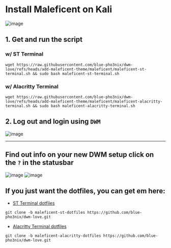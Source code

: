 
# Install Maleficent on Kali

![image](https://github.com/user-attachments/assets/828ef276-8896-469c-94f4-378538d5d8e7)

## 1. Get and run the script

### w/ ST Terminal

```
wget https://raw.githubusercontent.com/blue-pho3nix/dwm-love/refs/heads/add-maleficent-theme/maleficent/maleficent-st-terminal.sh && sudo bash maleficent-st-terminal.sh
```

### w/ Alacritty Terminal

```
wget https://raw.githubusercontent.com/blue-pho3nix/dwm-love/refs/heads/add-maleficent-theme/maleficent/maleficent-alacritty-terminal.sh && sudo bash maleficent-alacritty-terminal.sh
```

## 2. Log out and login using `DWM`

![image](https://github.com/user-attachments/assets/962e46d6-903b-499b-a6b9-9ae2094cf3a4)

--- 

## Find out info on your new DWM setup click on the `?` in the statusbar

![image](https://github.com/user-attachments/assets/35a1a856-4789-4bf9-8c2c-8700093652b9)
![image](https://github.com/user-attachments/assets/f32bb50f-72d9-4749-b3c5-def740e9582c)

## If you just want the dotfiles, you can get em here:
- [ST Terminal dotfiles](https://github.com/blue-pho3nix/dwm-love/tree/black-powershell-st-dotfiles)

```
git clone -b maleficent-st-dotfiles https://github.com/blue-pho3nix/dwm-love.git
```

- [Alacritty Terminal dotfiles](https://github.com/blue-pho3nix/dwm-love/tree/black-powershell-alacritty-dotfiles)

```
git clone -b maleficent-alacritty-dotfiles https://github.com/blue-pho3nix/dwm-love.git
```
